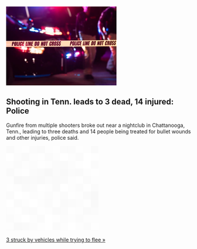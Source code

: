 
![Shooting in Tenn. leads to 3 dead, 14 injured: Police](./20220606055851.png)
## Shooting in Tenn. leads to 3 dead, 14 injured: Police

Gunfire from multiple shooters broke out near a nightclub in Chattanooga, Tenn., leading to three deaths and 14 people being treated for bullet wounds and other injuries, police said.

![pic](../square_bg.png)

[3 struck by vehicles while trying to flee »](https://www.yahoo.com/news/police-tennessee-shooting-leads-3-155601373.html)
